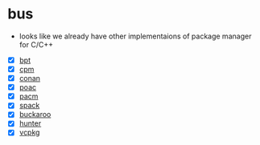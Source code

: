 # bus

- looks like we already have other implementaions of package manager for C/C++

- [X] [bpt](https://github.com/vector-of-bool/dds)
- [X] [cpm](http://www.cpm.rocks/)
- [X] [conan](https://conan.io/)
- [X] [poac](https://github.com/poacpm/poac)
- [X] [pacm](http://sourcey.com/pacm/)
- [X] [spack](https://spack.io)
- [X] [buckaroo](http://buckaroo.pm)
- [X] [hunter](https://github.com/ruslo/hunter)
- [X] [vcpkg](https://github.com/Microsoft/vcpkg)
